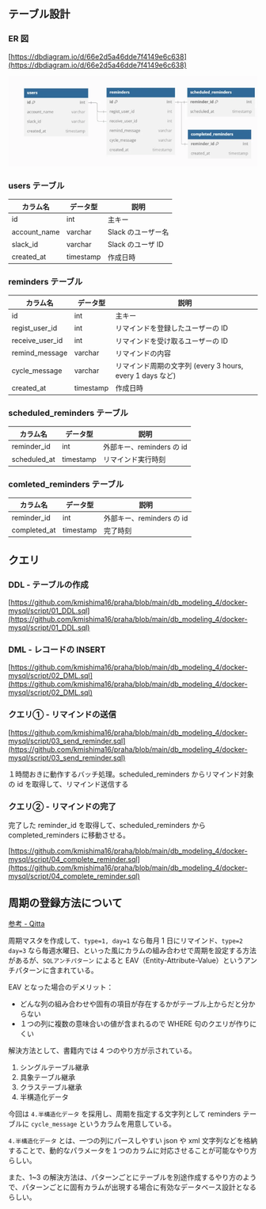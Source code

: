 ## テーブル設計

### ER 図

[https://dbdiagram.io/d/66e2d5a46dde7f4149e6c638](https://dbdiagram.io/d/66e2d5a46dde7f4149e6c638)

![](attachments/Pasted%20image%2020250413134640.png)

### users テーブル

|カラム名|データ型|説明|
|---|---|---|
|id|int|主キー|
|account_name|varchar|Slack のユーザー名|
|slack_id|varchar|Slack のユーザ ID|
|created_at|timestamp|作成日時|

### reminders テーブル

|カラム名|データ型|説明|
|---|---|---|
|id|int|主キー|
|regist_user_id|int|リマインドを登録したユーザーの ID|
|receive_user_id|int|リマインドを受け取るユーザーの ID|
|remind_message|varchar|リマインドの内容|
|cycle_message|varchar|リマインド周期の文字列 (every 3 hours, every 1 days など)|
|created_at|timestamp|作成日時|

### scheduled_reminders テーブル

|カラム名|データ型|説明|
|---|---|---|
|reminder_id|int|外部キー、reminders の id|
|scheduled_at|timestamp|リマインド実行時刻|

### comleted_reminders テーブル

|カラム名|データ型|説明|
|---|---|---|
|reminder_id|int|外部キー、reminders の id|
|completed_at|timestamp|完了時刻|

## クエリ

### DDL - テーブルの作成

[https://github.com/kmishima16/praha/blob/main/db_modeling_4/docker-mysql/script/01_DDL.sql](https://github.com/kmishima16/praha/blob/main/db_modeling_4/docker-mysql/script/01_DDL.sql)

### DML - レコードの INSERT

[https://github.com/kmishima16/praha/blob/main/db_modeling_4/docker-mysql/script/02_DML.sql](https://github.com/kmishima16/praha/blob/main/db_modeling_4/docker-mysql/script/02_DML.sql)

### クエリ① - リマインドの送信

[https://github.com/kmishima16/praha/blob/main/db_modeling_4/docker-mysql/script/03_send_reminder.sql](https://github.com/kmishima16/praha/blob/main/db_modeling_4/docker-mysql/script/03_send_reminder.sql)

１時間おきに動作するバッチ処理。scheduled_reminders からリマインド対象の id を取得して、リマインド送信する

### クエリ② - リマインドの完了

完了した reminder_id を取得して、scheduled_reminders から completed_reminders に移動させる。

[https://github.com/kmishima16/praha/blob/main/db_modeling_4/docker-mysql/script/04_complete_reminder.sql](https://github.com/kmishima16/praha/blob/main/db_modeling_4/docker-mysql/script/04_complete_reminder.sql)

## 周期の登録方法について

[参考 - Qitta](https://qiita.com/tacoman/items/e3dd88f7709c2704758f)

周期マスタを作成して、`type=1, day=1` なら毎月 1 日にリマインド、`type=2 day=3` なら毎週水曜日、といった風にカラムの組み合わせで周期を設定する方法があるが、`SQLアンチパターン` によると EAV（Entity-Attribute-Value）というアンチパターンに含まれている。

EAV となった場合のデメリット：

- どんな列の組み合わせや固有の項目が存在するかがテーブル上からだと分からない
- １つの列に複数の意味合いの値が含まれるので WHERE 句のクエリが作りにくい

解決方法として、書籍内では 4 つのやり方が示されている。

1. シングルテーブル継承
2. 具象テーブル継承
3. クラステーブル継承
4. 半構造化データ

今回は `4.半構造化データ` を採用し、周期を指定する文字列として reminders テーブルに `cycle_message` というカラムを用意している。

`4.半構造化データ` とは、一つの列にパースしやすい json や xml 文字列などを格納することで、動的なパラメータを１つのカラムに対応させることが可能なやり方らしい。

また、1~3 の解決方法は、パターンごとにテーブルを別途作成するやり方のようで、パターンごとに固有カラムが出現する場合に有効なデータベース設計となるらしい。